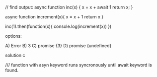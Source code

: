 // find output:
async function inc(x) {
    x = x + await 1
    return x;
}

async function increment(x){
    x = x + 1
    return x
}

inc(1).then(function(x){
    console.log(increment(x))
})


options:

A) Error 
B) 3 
C) promise {3}
D) promise {undefined}

solution 
c

/// function with asyn keyword runs syncronously until await keyword is found.